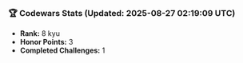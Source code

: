 ### 🏆 Codewars Stats (Updated: 2025-08-27 02:19:09 UTC)

- **Rank:** 8 kyu
- **Honor Points:** 3
- **Completed Challenges:** 1
